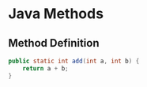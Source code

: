 # Java Methods

## Method Definition
```java
public static int add(int a, int b) {
    return a + b;
}

